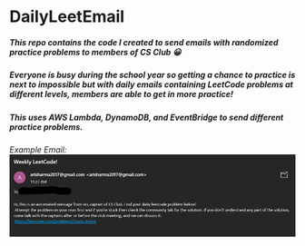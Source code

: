 # DailyLeetEmail

##### This repo contains the code I created to send emails with randomized practice problems to members of CS Club 😀

##### Everyone is busy during the school year so getting a chance to practice is next to impossible but with daily emails containing LeetCode problems at different levels, members are able to get in more practice! 

##### This uses AWS Lambda, DynamoDB, and EventBridge to send different practice problems.

###### Example Email: ![Example Picture](Images/DailyLeetExample.png) 


